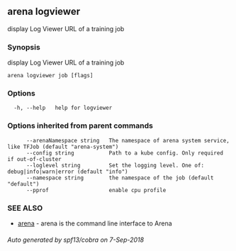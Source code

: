 ## arena logviewer

display Log Viewer URL of a training job

### Synopsis

display Log Viewer URL of a training job

```
arena logviewer job [flags]
```

### Options

```
  -h, --help   help for logviewer
```

### Options inherited from parent commands

```
      --arenaNamespace string   The namespace of arena system service, like TFJob (default "arena-system")
      --config string           Path to a kube config. Only required if out-of-cluster
      --loglevel string         Set the logging level. One of: debug|info|warn|error (default "info")
      --namespace string        the namespace of the job (default "default")
      --pprof                   enable cpu profile
```

### SEE ALSO

* [arena](arena.md)	 - arena is the command line interface to Arena

###### Auto generated by spf13/cobra on 7-Sep-2018
